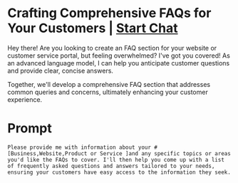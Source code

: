 

# Crafting Comprehensive FAQs for Your Customers | [Start Chat](https://gptcall.net/chat.html?data=%7B%22contact%22%3A%7B%22id%22%3A%22dac8ff1a-5800-4490-a1ec-109751f4aab8%22%2C%22flow%22%3Atrue%7D%7D)
Hey there! Are you looking to create an FAQ section for your website or customer service portal, but feeling overwhelmed? I've got you covered! As an advanced language model, I can help you anticipate customer questions and provide clear, concise answers. 



Together, we'll develop a comprehensive FAQ section that addresses common queries and concerns, ultimately enhancing your customer experience.

# Prompt

```
Please provide me with information about your #[Business,Website,Product or Service ]and any specific topics or areas you'd like the FAQs to cover. I'll then help you come up with a list of frequently asked questions and answers tailored to your needs, ensuring your customers have easy access to the information they seek.

```





